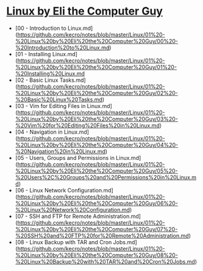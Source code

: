 # [Linux by Eli the Computer Guy](https://www.youtube.com/playlist?list=PLD6B6473ACF32C59D)

- [00 - Introduction to Linux.md] (https://github.com/kecro/notes/blob/master/Linux/01%20-%20Linux%20by%20Eli%20the%20Computer%20Guy/00%20-%20Introduction%20to%20Linux.md)
- [01 - Installing Linux.md] (https://github.com/kecro/notes/blob/master/Linux/01%20-%20Linux%20by%20Eli%20the%20Computer%20Guy/01%20-%20Installing%20Linux.md
- [02 - Basic Linux Tasks.md] (https://github.com/kecro/notes/blob/master/Linux/01%20-%20Linux%20by%20Eli%20the%20Computer%20Guy/02%20-%20Basic%20Linux%20Tasks.md)
- [03 - Vim for Editing Files in Linux.md] (https://github.com/kecro/notes/blob/master/Linux/01%20-%20Linux%20by%20Eli%20the%20Computer%20Guy/03%20-%20Vim%20for%20Editing%20Files%20in%20Linux.md)
- [04 - Navigation in Linux.md] (https://github.com/kecro/notes/blob/master/Linux/01%20-%20Linux%20by%20Eli%20the%20Computer%20Guy/04%20-%20Navigation%20in%20Linux.md)
- [05 - Users, Groups and Permissions in Linux.md] (https://github.com/kecro/notes/blob/master/Linux/01%20-%20Linux%20by%20Eli%20the%20Computer%20Guy/05%20-%20Users%2C%20Groups%20and%20Permissions%20in%20Linux.md)
- [06 - Linux Network Configuration.md] (https://github.com/kecro/notes/blob/master/Linux/01%20-%20Linux%20by%20Eli%20the%20Computer%20Guy/06%20-%20Linux%20Network%20Configuration.md)
- [07 - SSH and FTP for Remote Administration.md] (https://github.com/kecro/notes/blob/master/Linux/01%20-%20Linux%20by%20Eli%20the%20Computer%20Guy/07%20-%20SSH%20and%20FTP%20for%20Remote%20Administration.md)
- [08 - Linux Backup with TAR and Cron Jobs.md] (https://github.com/kecro/notes/blob/master/Linux/01%20-%20Linux%20by%20Eli%20the%20Computer%20Guy/08%20-%20Linux%20Backup%20with%20TAR%20and%20Cron%20Jobs.md)

